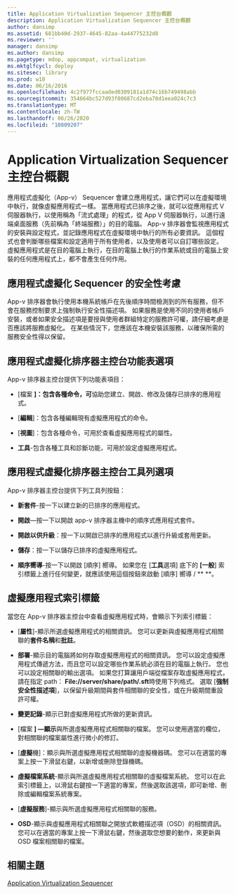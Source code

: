 ```yaml
---
title: Application Virtualization Sequencer 主控台概觀
description: Application Virtualization Sequencer 主控台概觀
author: dansimp
ms.assetid: 681bb40d-2937-4645-82aa-4a44775232d8
ms.reviewer: ''
manager: dansimp
ms.author: dansimp
ms.pagetype: mdop, appcompat, virtualization
ms.mktglfcycl: deploy
ms.sitesec: library
ms.prod: w10
ms.date: 06/16/2016
ms.openlocfilehash: 4c2f977fccaaded0309181a1d74c16b749498abb
ms.sourcegitcommit: 354664bc527d93f80687cd2eba70d1eea024c7c3
ms.translationtype: MT
ms.contentlocale: zh-TW
ms.lasthandoff: 06/26/2020
ms.locfileid: "10809207"
---
```

# Application Virtualization Sequencer 主控台概觀


應用程式虛擬化（App-v） Sequencer 會建立應用程式，讓它們可以在虛擬環境中執行，就像虛擬應用程式一樣。 當應用程式已排序之後，就可以從應用程式 V 伺服器執行，以使用稱為「流式處理」的程式，從 App V 伺服器執行，以進行遠端桌面服務（先前稱為「終端服務）」的目的電腦。 App-v 排序器會監視應用程式的安裝與設定程式，並記錄應用程式在虛擬環境中執行的所有必要資訊。 這個程式也會判斷哪些檔案和設定適用于所有使用者，以及使用者可以自訂哪些設定。 虛擬應用程式是在目的電腦上執行，在目的電腦上執行的作業系統或目的電腦上安裝的任何應用程式上，都不會產生任何作用。

## 應用程式虛擬化 Sequencer 的安全性考慮


App-v 排序器會執行使用本機系統帳戶在先後順序時間檢測到的所有服務，但不會在服務控制要求上強制執行安全性描述項。 如果服務是使用不同的使用者帳戶安裝，或者如果安全描述項是要授與使用者群組特定的服務許可權，請仔細考慮是否應該將服務虛擬化。 在某些情況下，您應該在本機安裝該服務，以確保所需的服務安全性得以保留。

## 應用程式虛擬化排序器主控台功能表選項


App-v 排序器主控台提供下列功能表項目：

-   [檔案 **]：包含各種命令，可**協助您建立、開啟、修改及儲存已排序的應用程式。

-   [**編輯**]：包含各種編輯現有虛擬應用程式的命令。

-   [**視圖**]：包含各種命令，可用於查看虛擬應用程式的屬性。

-   **工具**-包含各種工具和診斷功能，可用於設定虛擬應用程式。

## 應用程式虛擬化排序器主控台工具列選項


App-v 排序器主控台提供下列工具列按鈕：

-   **新套件**-按一下以建立新的已排序的應用程式。

-   **開啟**—按一下以開啟 app-v 排序器主機中的順序式應用程式套件。

-   **開啟以供升級**：按一下以開啟已排序的應用程式以進行升級或套用更新。

-   **儲存**：按一下以儲存已排序的虛擬應用程式。

-   **順序嚮導**-按一下以開啟 [順序] 嚮導。 如果您在 [**工具**選項] 底下的 **[一般**] 索引標籤上進行任何變更，就應該使用這個按鈕來啟動 [順序] 嚮導  /  ** **。

## 虛擬應用程式索引標籤


當您在 App-v 排序器主控台中查看虛擬應用程式時，會顯示下列索引標籤：

-   [**屬性**]-顯示所選虛擬應用程式的相關資訊。 您可以更新與虛擬應用程式相關聯的**套件名稱**和**批註**。

-   **部署**-顯示目的電腦將如何存取虛擬應用程式的相關資訊。 您可以設定虛擬應用程式傳遞方法，而且您可以設定哪些作業系統必須在目的電腦上執行。 您也可以設定相關聯的輸出選項。 如果您打算讓用戶端從檔案存取虛擬應用程式，請在指定 path： **File://server/share/path/.sft**時使用下列格式。 選取 [**強制安全性描述項**]，以保留升級期間與套件相關聯的安全性，或在升級期間重設許可權。

-   **變更記錄**-顯示已對虛擬應用程式所做的更新資訊。

-   [檔案 **] —顯示**與所選虛擬應用程式相關聯的檔案。 您可以使用適當的欄位，對相關聯的檔案屬性進行微小的修訂。

-   [**虛擬**機]：顯示與所選虛擬應用程式相關聯的虛擬機器碼。 您可以在適當的專案上按一下滑鼠右鍵，以新增或刪除登錄機碼。

-   **虛擬檔案系統**-顯示與所選虛擬應用程式相關聯的虛擬檔案系統。 您可以在此索引標籤上，以滑鼠右鍵按一下適當的專案，然後選取該選項，即可新增、刪除或編輯檔案系統專案。

-   [**虛擬服務**]-顯示與所選虛擬應用程式相關聯的服務。

-   **OSD**-顯示與虛擬應用程式相關聯之開放式軟體描述項（OSD）的相關資訊。 您可以在適當的專案上按一下滑鼠右鍵，然後選取您想要的動作，來更新與 OSD 檔案相關聯的檔案。

## 相關主題


[Application Virtualization Sequencer](application-virtualization-sequencer.md)

 

 





